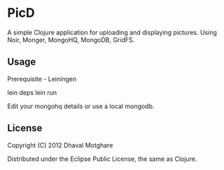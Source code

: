 # PicD

A simple Clojure application for uploading and displaying pictures. Using Noir, Monger, MongoHQ, MongoDB, GridFS.

## Usage

Prerequisite - Leiningen

lein deps
lein run


Edit your mongohq details or use a local mongodb.

## License

Copyright (C) 2012 Dhaval Motghare

Distributed under the Eclipse Public License, the same as Clojure.


